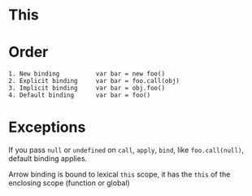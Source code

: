 This
====

# Order

    1. New binding          var bar = new foo()
    2. Explicit binding     var bar = foo.call(obj)
    3. Implicit binding     var bar = obj.foo()
    4. Default binding      var bar = foo()
    
    
# Exceptions

If you pass `null` or `undefined` on `call`, `apply`, `bind`, like `foo.call(null)`,
default binding applies.

Arrow binding is bound to lexical `this` scope, it has the `this` of
the enclosing scope (function or global)